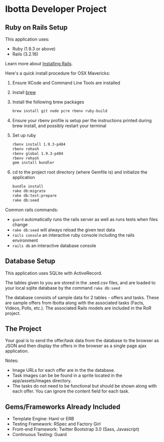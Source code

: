 Ibotta Developer Project
=========

Ruby on Rails Setup
---

This application uses:

* Ruby (1.9.3 or above)
* Rails (3.2.16)

Learn more about [Installing Rails](http://railsapps.github.io/installing-rails.html).

Here's a quick install procedure for OSX Mavericks:

1. Ensure XCode and Command Line Tools are installed
1. Install [brew](http://brew.sh/)
1. Install the following brew packages

    ~~~ sh
    brew install git node pcre rbenv ruby-build
    ~~~

1. Ensure your rbenv profile is setup per the instructions printed during brew install, and possibly restart your terminal
1. Set up ruby

    ~~~ sh
    rbenv install 1.9.3-p484
    rbenv rehash
    rbenv global 1.9.3-p484
    rbenv rehash
    gem install bundler
    ~~~

1. cd to the project root directory (where Gemfile is) and initialize the application

    ~~~ sh
    bundle install
    rake db:migrate
    rake db:test:prepare
    rake db:seed
    ~~~

Common rails commands:
* ```guard``` automatically runs the rails server as well as runs tests when files change
* ```rake db:seed``` will always reload the given test data
* ```rails console``` an interactive ruby console including the rails environment
* ```rails db``` an interactive database console

Database Setup
---

This application uses SQLite with ActiveRecord.

The tables given to you are stored in the .seed.csv files, and are loaded to your local sqlite database by the command ```rake db:seed```

The database consists of sample data for 2 tables - offers and tasks. These are sample offers from Ibotta along with the associated tasks (Facts, Videos, Polls, etc.). The associated Rails models are included in the RoR project.

The Project
---
Your goal is to send the offer/task data from the database to the browser as JSON and then display the offers in the browser as a single page ajax application. 

Notes:
 * Image URLs for each offer are in the the database.
 * Task images can be be found in a sprite located in the app/assets/images directory.
 * The tasks do not need to be functional but should be shown along with each offer. You can ignore the content field for each task.


Gems/Frameworks Already Included
---
* Template Engine: Haml or ERB
* Testing Framework: RSpec and Factory Girl
* Front-end Framework: Twitter Bootstrap 3.0 (Sass, Javascript)
* Continuous Testing: Guard
